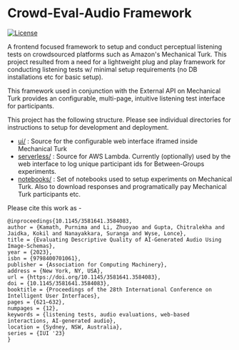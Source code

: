 # Crowd-Eval-Audio Framework

[![License](https://img.shields.io/badge/License-MIT-green.svg)](LICENSE)

A frontend focused framework to setup and conduct perceptual listening tests on crowdsourced platforms such as Amazon's Mechanical Turk. This project resulted from a need for a lightweight plug and play framework for conducting listening tests w/ minimal setup requirements (no DB installations etc for basic setup).

This framework used in conjunction with the External API on Mechanical Turk provides an configurable, multi-page, intuitive listening test interface for participants. 

This project has the following structure. Please see individual directories for instructions to setup for development and deployment.

* [ui/](./ui) : Source for the configurable web interface iframed inside Mechanical Turk
* [serverless/](./serverless) : Source for AWS Lambda. Currently (optionally) used by the web interface to log unique participant ids for Between-Groups experiments.
* [notebooks/](./notebooks) : Set of notebooks used to setup experiments on Mechanical Turk. Also to download responses and programatically pay Mechanical Turk participants etc. 

Please cite this work as  -   
```
@inproceedings{10.1145/3581641.3584083,
author = {Kamath, Purnima and Li, Zhuoyao and Gupta, Chitralekha and Jaidka, Kokil and Nanayakkara, Suranga and Wyse, Lonce},
title = {Evaluating Descriptive Quality of AI-Generated Audio Using Image-Schemas},
year = {2023},
isbn = {9798400701061},
publisher = {Association for Computing Machinery},
address = {New York, NY, USA},
url = {https://doi.org/10.1145/3581641.3584083},
doi = {10.1145/3581641.3584083},
booktitle = {Proceedings of the 28th International Conference on Intelligent User Interfaces},
pages = {621–632},
numpages = {12},
keywords = {listening tests, audio evaluations, web-based interactions, AI-generated audio},
location = {Sydney, NSW, Australia},
series = {IUI '23}
}
```
